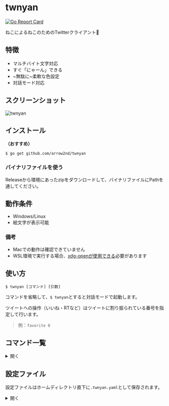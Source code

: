 # twnyan
[![Go Report Card](https://goreportcard.com/badge/github.com/arrow2nd/twnyan)](https://goreportcard.com/report/github.com/arrow2nd/twnyan)

ねこによるねこのためのTwitterクライアント🐾

## 特徴
- マルチバイト文字対応
- すぐ「にゃーん」できる
- ~無駄に~柔軟な色設定
- 対話モード対応

## スクリーンショット
![twnyan](https://user-images.githubusercontent.com/44780846/99259409-5058d280-285d-11eb-82f3-ba80065517be.gif)

## インストール
**（おすすめ）**

```$ go get github.com/arrow2nd/twnyan```

### バイナリファイルを使う
Releaseから環境にあったzipをダウンロードして、バイナリファイルにPathを通してください。

## 動作条件
- Windows/Linux
- 絵文字が表示可能

### 備考
- Macでの動作は確認できていません
- WSL環境で実行する場合、[xdg-openが使用できる](https://qiita.com/arrow2nd/items/5c02a8cdf8197ae15cb7)必要があります

## 使い方
```$ twnyan [コマンド] [引数]```

コマンドを省略して、```$ twnyan```とすると対話モードで起動します。

ツイートへの操作（いいね・RTなど）はツイートに割り振られている番号を指定して行います。
> 例：```favorite 0```

## コマンド一覧

<details>
<summary>開く</summary>

## tweet
**tweet [サブコマンド] [引数]**

ツイートの操作を行います。
> エイリアス: tw

| サブコマンド | エイリアス | 説明 | 引数 |
| -------- | -------- | -------- | -------- |
| なし |  | ツイートを投稿します | ```tweet [テキスト] [画像ファイル]``` |
| remove | rm | ツイートを削除します | ```tweet remove [<ツイート番号>]``` |

| 引数 | ヒント | 例 |
| -------- | -------- | -------- |
| テキスト | テキストと画像ファイルが無い場合「にゃーん」と投稿されます | ```tweet``` |
| 画像ファイル | 複数ある場合は半角スペースで区切って下さい | ```tweet 🍣 sushi1.png sushi2.png``` |
| ツイート番号 | 複数ある場合は半角スペースで区切って下さい | ```tweet remove 2 5``` |

- テキストを省略して、画像のみの投稿も可能です。(e.g. ```tweet cat.png```)

## timeline
**timeline [取得件数]**

ホームタイムラインを表示します。
> エイリアス: tl

| 引数 | ヒント | 例 |
| -------- | -------- | -------- |
| 取得件数 | 省略した場合、設定ファイル内のデフォルト値が指定されます | ```timeline 39``` |

## mention
**twnyan mention [取得件数]**

自分宛てのメンションを取得します。
> エイリアス: mt

| 引数 | ヒント | 例 |
| -------- | -------- | -------- |
| 取得件数 | 省略した場合、設定ファイル内のデフォルト値が指定されます | ```mention 20``` |

## list
**list [<リスト名>] [取得件数]**

リストのタイムラインを表示します。
> エイリアス: ls

| 引数 | ヒント | 例 |
| -------- | -------- | -------- |
| リスト名 | 対話モードで起動している場合、Tabキーで補完が可能です | ```list ねこたち```|
| 取得件数 | 省略した場合、設定ファイル内のデフォルト値が指定されます | ```list "ねこ集会 Ⅱ" 30``` |

## user
**user [サブコマンド] [引数]**

ユーザータイムラインを表示します。
> エイリアス: ur

| サブコマンド | エイリアス | 説明 | 引数 |
| -------- | -------- | -------- | -------- |
| なし |  | 指定したユーザーのタイムラインを表示します | ```user [ユーザーID] [取得件数]``` |
| number | num, no | 指定したツイートの投稿者のタイムラインを表示します | ```user number [<ツイート番号>] [取得件数]``` |

| 引数 | ヒント | 例 |
| -------- | -------- | -------- |
| ユーザーID | 省略した場合、自分が指定されます | ```user``` |
| 取得件数 | 省略した場合、設定ファイル内のデフォルト値が指定されます | ```user twitter 15``` |

- ユーザーIDの'@'は省略可能です。

## search
**search [<キーワード>] [取得件数]**

過去7日間のツイートツイートを検索します。
> エイリアス: sh

| 引数 | ヒント | 例 |
| -------- | -------- | -------- |
| キーワード | スペースを含む場合は""で囲んで下さい | ```search "cat dog"``` |
| 取得件数 | 省略した場合、設定ファイル内のデフォルト値が指定されます | ```search sushi 5``` |

## favorite
**favorite [サブコマンド] [<ツイート番号>]**

いいねの操作を行います。
> エイリアス: like, fv

| サブコマンド | エイリアス | 説明 |
| -------- | -------- | -------- |
| なし |  | ツイートにいいねします |
| remove | rm | いいねを取り消します |

| 引数 | ヒント | 例 |
| -------- | -------- | -------- |
| ツイート番号 | 複数ある場合は半角スペースで区切って下さい | ```favorite 1 2``` |

## retweet
**retweet [サブコマンド] [引数]**

リツイートの操作を行います。
> エイリアス: rt

| サブコマンド | エイリアス | 説明 | 引数 |
| -------- | -------- | -------- | -------- |
| なし |  | ツイートをリツイートします | ```retweet [<ツイート番号>]``` |
| quote | qt | 引用リツイートします | ```retweet quote [<ツイート番号>] [テキスト] [画像ファイル]``` |
| remove | rm | リツイートを取り消します | ```retweet remove [<ツイート番号>]``` |

| 引数 | ヒント | 例 |
| -------- | -------- | -------- |
| ツイート番号 | 複数ある場合は半角スペースで区切って下さい | ```retweet 1 5``` |
| テキスト | テキストと画像ファイルが無い場合「にゃーん」と投稿されます | ```retweet quote 1``` |
| 画像ファイル | 複数ある場合は半角スペースで区切って下さい | ```retweet quote 1 🍣 sushi1.png sushi2.png``` |

## reply
**reply [<ツイート番号>] [テキスト] [画像ファイル]**

ツイートにリプライを送ります。
> エイリアス: rp

| 引数 | ヒント | 例 |
| -------- | -------- | -------- |
| テキスト | テキストと画像ファイルが無い場合「にゃーん」と投稿されます | ```reply 1``` |
| 画像ファイル | 複数ある場合は半角スペースで区切って下さい | ```reply 寿司みて sushi1.png sushi2.png``` |

- テキストを省略して、画像のみの投稿も可能です。(e.g. ```reply dog.png```)

## follow
**follow [サブコマンド] [<ツイート番号/ユーザーID>]**

フォローの操作を行います。
> エイリアス: fw

| サブコマンド | エイリアス | 説明 
| -------- | -------- | -------- |
| なし | | ユーザーをフォローします |
| remove | rm | フォローを取り消します |

| 引数 | ヒント | 例 |
| -------- | -------- | -------- |
| ツイート番号 | 指定したツイートの投稿者をフォローします | ```follow 1``` |
| ユーザーID | 入力したユーザーIDのユーザーをフォローします | ```follow arrow_2nd``` |

## block
**block [サブコマンド] [<ツイート番号/ユーザーID>]**

ブロックの操作を行います。
> エイリアス: bk

| サブコマンド | エイリアス | 説明 |
| -------- | -------- | -------- |
| なし | | ユーザーをブロックします |
| remove | rm | ブロックを取り消します |

| 引数 | ヒント | 例 |
| -------- | -------- | -------- |
| ツイート番号 | 指定したツイートの投稿者をブロックします | ```block 1``` |
| ユーザーID | 入力したユーザーIDのユーザーをブロックします | ```block arrow_2nd``` |

## mute
**mute [サブコマンド] [<ツイート番号/ユーザーID>]**

ミュートの操作を行います。
> エイリアス: mt

| サブコマンド | エイリアス | 説明 |
| -------- | -------- | -------- |
| なし |  | ユーザーをミュートします |
| remove | rm | ミュートを取り消します |

| 引数 | ヒント | 例 |
| -------- | -------- | -------- |
| ツイート番号 | 指定したツイートの投稿者をミュートします | ```mute 1``` |
| ユーザーID | 入力したユーザーIDのユーザーをミュートします | ```mute arrow_2nd``` |

## open
**open [<ツイート番号>]**

指定したツイートをブラウザで開きます。
> エイリアス: op

## config
**config [<サブコマンド>]**

設定ファイルの操作を行います。

| サブコマンド | 説明 | 例 |
| -------- | -------- | -------- |
| reset    | 設定を初期化します | ```config reset``` |
| remove   | 設定ファイルを削除します | ```config remove``` |
 
</details>

## 設定ファイル
設定ファイルはホームディレクトリ直下に```.twnyan.yaml```として保存されます。

<details>
<summary>開く</summary>

## ColorData
色の設定です。16進数カラーコードで指定します。

| 名前 | 説明 |
| -------- | -------- |
| Accent1 | ツイート番号の背景色など |
| Accent2 | ツイートの投稿時間など |
| Accent3 | どこか |
| BoxFg | ツイート番号の文字色など |
| UserName | ユーザー名 |
| UserID | ユーザーID |
| Text | ツイート文 |
| Separator | セパレーター（--------） |
| Reply | リプライ先のID、リプライ表示 |
| Hashtag | ハッシュタグ |
| Fav | いいね数 |
| RT | リツイート数、リツイート表示 |
| Verified | 認証済み表示 |
| Protected | 鍵アカウント表示 |
| Follow | フォロー表示 |
| Block | ブロック表示 |
| Mute | ミュート表示 |
 
## DefaultData
デフォルト値の設定です。

| 名前 | 説明 |
| -------- | -------- |
| Counts | デフォルトの取得件数 |
| Prompt | プロンプトの表示文字 |
| DateFormat | 日付のフォーマット |
| TimeFormat | 時刻のフォーマット |

フォーマットは[timeパッケージのフォーマット文字列](https://golang.org/pkg/time/#pkg-constants)と同じ書式です。

</details>

